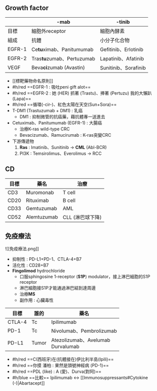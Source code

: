 ## Growth factor
|        | -mab           | -tinib               |
|--------|----------------|----------------------|
| 目標   | 細胞外receptor | 細胞內酵素           |
| 組成   | 抗體           | 小分子化合物         |
| EGFR-1 | Ce**tu**ximab、Panitumumab| Gefitinib、Erlotinib |
| EGFR-2 | Tras**tu**zumab、Pertuzumab| Lapatinib、Afatinib  |
| VEGF   | Beva**ci**zumab (Avastin)    | Sunitinib、Sorafinib |
- [[標靶藥物命名原則]]
- #h/red ==EGFR-1 : 吸吐peni gift alot==
- #h/red ==EGFR-2 : 她 (HER) 抓著 (Trastu)、捧著 (Pertuzu) 我的大懶趴 (Lapa)==
- #h/red ==循環(-cir-)、紅色太陽在天空(Sun+Sora)==
- T-DM1 (Trastuzumab + DM1) : 乳癌
	- DM1 : 抑制微管的抗癌藥，藉抗體專一送進去
- Cetuximab、Panitumumab (EGFR-1) : 大腸癌
	- 治療K-ras wild-type CRC
	- Bevacizumab、Ramucirumab : K-ras突變CRC
- 下游傳遞物
	1. **Ras** : Imatinib、Sunitinib -> **CML** (Abl-BCR)
	2. PI3K : Temsirolimus、Everolimus -> RCC
## CD
| 目標 | 藥名        | 治療                     |
|------|-------------|-------------------------|
| CD3  | Muromonab   | T cell                  |
| CD20 | Rituximab   | B cell                  |
| CD33 | Gemtuzumab  | AML                     |
| CD52 | Alemtuzumab | CLL  (淋巴球下降)        |
## 免疫療法
![[免疫療法.png]]
- 抑制性 : PD-L1+PD-1、CTLA-4+B7
- 活化性 : CD28+B7
- **Fingolimod** hydrochloride
	- 口服sphingosine 1-receptor (**S1P**) modulator，接上淋巴細胞的S1P receptor
	- 淋巴細胞接S1P才能通過淋巴結到達周邊
	- 治療**MS**
	- 副作用 : 心臟毒性

|目標|誰的|藥名|
|---|---|---|
|CTLA-4|Tc|Ipilimumab|
|PD-1|Tc|Nivolumab、Pembrolizumab|
|PD-L1|Tumor|Atezolizumab、Avelumab<br>Durvalumab |
- #h/red ==C(西班牙)在(抗體接在)伊比利半島(Ipili)==
- #h/red ==你摸 潘柏 : 果然是頭號神經病 (PD-1)==
- #h/red ==PDL (like) : A (愛)、Durva(對阿)==
- #h/blue ==比較== Ipilimumab <-> [[Immunosuppressants#Cytokine (-)|Abartacept]]